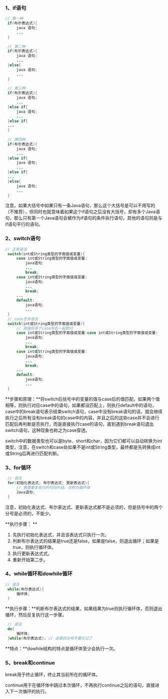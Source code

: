 ### 1、if语句

```java
// 第一种
 if(布尔表达式){
     java 语句;
     ...
 }
 
 // 第二种
 if(布尔表达式){
     java 语句;
     ...
 }else{
     java 语句;
     ...
 }
 
 // 第三种
 if(布尔表达式){
     java 语句;
     ...
 }else if{
     java 语句;
     ...
 }else if{
 ...
 }
 
 // 第四种
 if(布尔表达式){
     java 语句;
     ...
 }else if{
     java 语句;
     ...
 }else if{
 ...
 }else{
     java 语句;
     ...
 }
```

注意，如果大括号中如果只有一条Java语句，那么这个大括号是可以不用写的（不推荐），但同时也就意味着如果这个if语句之后没有大括号，却有多个Java语句，那么只有第一个Java语句会被作为if语句的条件执行语句，其他的语句则是与if语句平行的语句。

### 2、switch语句

```java
// 正常语法
 switch(int或String类型的字面值或变量){
     case int或String类型的字面值或变量:
         java语句;
         ...
         break;
     case int或String类型的字面值或变量:
         java语句;
         ...
         break;
     ...
     default:
         java语句;
         ...
 }
 // case合并语法
 switch(int或String类型的字面值或变量){
     // 直接将多个case写在一起即可
     case int或String类型的字面值或变量:case int或String类型的字面值或变量:
         java语句;
         ...
         break;
     case int或String类型的字面值或变量:
         java语句;
         ...
         break;
     ...
     default:
         java语句;
         ...
 }
```

**步骤和原理：**将switch后括号中的变量的值与case后的值匹配，如果两个值相等，则执行对应case中的语句，如果都没匹配上，则执行default中的语句，case中的break语句表示结束switch语句，case中没有break语句的话，就会继续执行之后所有没有break语句的case中的内容，并且之后的这些case并不会进行匹配后再判断是否执行，而是直接执行case的语句，直到遇到break语句退出switch语句，这种现象也称之为case穿透。

switch中的数据类型也可以是byte、short和char，因为它们都可以自动转换为int类型，注意，在switch和case处如果不是int或String类型，最终都是先转换成int或String后再进行匹配判断。

### 3、for循环

```java
 // 语法
 for(初始化表达式; 布尔表达式; 更新表达式){
     // 需要重复执行的代码片段，也称为循环体
     Java语句;
 }
```

注意，初始化表达式、布尔表达式、更新表达式都不是必须的，但是括号中的两个分号是必须的，不能少。

**执行步骤：**

1. 先执行初始化表达式，并且该表达式只执行一次。
2. 判断布尔表达式的结果是true还是false，如果是false，则退出循环；如果是true，则执行循环体。
3. 执行更新表达式式。
4. 重新开始第二步。

### 4、while循环和dowhile循环

```java
// 语法
 while(布尔表达式){
     循环体;
 }
```

**执行步骤：**判断布尔表达式的结果，如果结果为true则执行循环体，否则退出循环，然后反复执行这一步骤。

```java
 // 语法
 do{
     循环体;
 }while(布尔表达式); // 这里的分号不要忘记了
```

**特点：**dowhile结构的特点是循环体至少会执行一次。

### 5、break和continue

break用于终止循环，终止其当前所在的循环体。

continue用于在循环体中跳过本次循环，不再执行continue之后的语句，直接进入下一次循环的执行。



